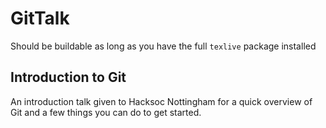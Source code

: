 # GitTalk

Should be buildable as long as you have the full `texlive` package installed

## Introduction to Git

An introduction talk given to Hacksoc Nottingham for a quick overview of Git and a few things you can do to get started.


